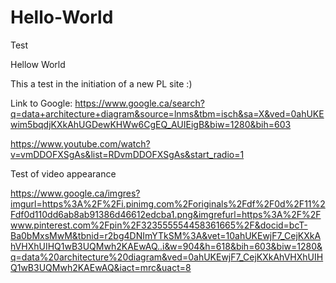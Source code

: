 # Hello-World
Test

Hellow World

This a test in the initiation of a new PL site :)

Link to Google: https://www.google.ca/search?q=data+architecture+diagram&source=lnms&tbm=isch&sa=X&ved=0ahUKEwim5bqdjKXkAhUGDewKHWw6CgEQ_AUIEigB&biw=1280&bih=603

https://www.youtube.com/watch?v=vmDDOFXSgAs&list=RDvmDDOFXSgAs&start_radio=1

Test of video appearance

https://www.google.ca/imgres?imgurl=https%3A%2F%2Fi.pinimg.com%2Foriginals%2Fdf%2F0d%2F11%2Fdf0d110dd6ab8ab91386d46612edcba1.png&imgrefurl=https%3A%2F%2Fwww.pinterest.com%2Fpin%2F323555554458361665%2F&docid=bcT-Ba0bMxsMwM&tbnid=r2bg4DNImYTkSM%3A&vet=10ahUKEwjF7_CejKXkAhVHXhUIHQ1wB3UQMwh2KAEwAQ..i&w=904&h=618&bih=603&biw=1280&q=data%20architecture%20diagram&ved=0ahUKEwjF7_CejKXkAhVHXhUIHQ1wB3UQMwh2KAEwAQ&iact=mrc&uact=8
